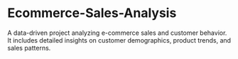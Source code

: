 # Ecommerce-Sales-Analysis
A data-driven project analyzing e-commerce sales and customer behavior. It includes detailed insights on customer demographics, product trends, and sales patterns.
